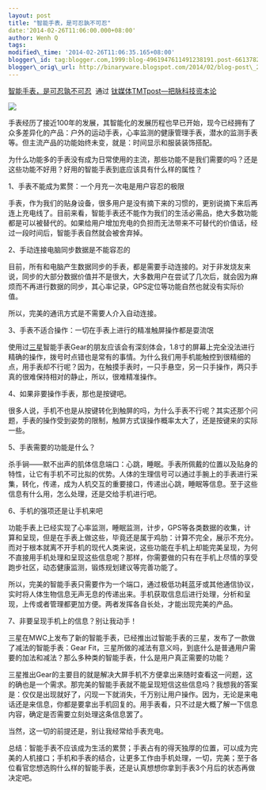```yaml
--- 
layout: post 
title: "智能手表，是可忍孰不可忍" 
date:'2014-02-26T11:06:00.000+08:00' 
author: Wenh Q
tags:
modified\_time: '2014-02-26T11:06:35.165+08:00' 
blogger\_id: tag:blogger.com,1999:blog-4961947611491238191.post-6613782956572672129
blogger\_orig\_url: http://binaryware.blogspot.com/2014/02/blog-post\_2597.html
---
```

[智能手表，是可忍孰不可忍](http://www.tmtpost.com/95595.html)  通过
[钛媒体TMTpost—把脉科技资本论](http://www.tmtpost.com/)





![](https://images-blogger-opensocial.googleusercontent.com/gadgets/proxy?url=http%3A%2F%2Fwww.tmtpost.com%2Fwp-content%2Fuploads%2F2013%2F08%2F137602828636-560x316.jpg&container=blogger&gadget=a&rewriteMime=image%2F*)



手表经历了接近100年的发展，其智能化的发展历程也早已开始，现今已经拥有了众多差异化的产品：户外的运动手表，心率监测的健康管理手表，潜水的监测手表等。但主流产品的功能始终未变，就是：时间显示和服装装饰搭配。



为什么功能多的手表没有成为日常使用的主流，那些功能不是我们需要的吗？还是这些功能不好用？好用的智能手表到底应该具有什么样的属性？







1、手表不能成为累赘：一个月充一次电是用户容忍的极限



手表，作为我们的贴身设备，很多用户是没有摘下来的习惯的，更别说摘下来后再连上充电线了。目前来看，智能手表还不能作为我们的生活必需品，绝大多数功能都是可以被替代的。如果给用户增加充电的负担而无法带来不可替代的价值话，经过一段时间后，智能手表自然就会被舍弃掉。



2、手动连接电脑同步数据是不能容忍的



目前，所有和电脑产生数据同步的手表，都是需要手动连接的。对于非发烧友来说，同步的大部分数据价值并不是很大，大多数用户在尝试了几次后，就会因为麻烦而不再进行数据的同步，其心率记录，GPS定位等功能自然也就没有实际价值。



所以，完美的通讯方式是不需要人介入自动连接。



3、手表不适合操作：一切在手表上进行的精准触屏操作都是耍流氓



使用过[三星](http://www.tmtpost.com/tag/samsung)智能手表Gear的朋友应该会有深刻体会，1.8寸的屏幕上完全没法进行精确的操作，拨号时点错也是常有的事情。为什么我们用手机能触控到很精细的点，用手表却不行呢？因为，在触摸手表时，一只手悬空，另一只手操作，两只手真的很难保持相对的静止，所以，很难精准操作。



4、如果非要操作手表，那也是按键吧。



很多人说，手机不也是从按键转化到触屏的吗，为什么手表不行呢？其实还那个问题，手表的操作受到姿势的限制，触屏方式误操作概率太大了，还是按键来的实际一些。



5、手表需要的功能是什么？



杀手锏——默不出声的肌体信息端口：心跳，睡眠。手表所佩戴的位置以及贴身的特性，让它有手机不可比拟的优势。人体的生理信号可以通过手腕上的手表进行采集，转化，传递，成为人机交互的重要接口，传递出心跳，睡眠等信息。至于这些信息有什么用，怎么处理，还是交给手机进行吧。



6、手机的强项还是让手机来吧



功能手表上已经实现了心率监测，睡眠监测，计步，GPS等各类数据的收集，计算和呈现，但是在手表上做这些，毕竟还是属于鸡肋：计算不完全，展示不充分。而对于根本就离不开手机的现代人类来说，这些功能在手机上却能完美呈现，为何不直接用手机处理和呈现这些信息呢？那样，你需要做的只有在手机上尽情的享受跑步社区，动态健康监测，锻炼规划建议等完善功能了。



所以，完美的智能手表只需要作为一个端口，通过极低功耗蓝牙或其他通信协议，实时将人体生物信息无声无息的传递出来。手机获取信息后进行处理，分析和呈现，上传或者管理都更加方便。两者发挥各自长处，才能出现完美的产品。



7、非要呈现手机上的信息？别让我动手！



三星在MWC上发布了新的智能手表，已经推出过智能手表的三星，发布了一款做了减法的智能手表：Gear
Fit，三星所做的减法有意义吗，到底什么是普通用户需要的加法和减法？那么多种类的智能手表，什么是用户真正需要的功能？



三星推出Gear的主要目的就是解决大屏手机不方便拿出来随时查看这一问题，这的确也是一个需求。那完美的智能手表就不能呈现短信这些信息吗？我想我的答案是：仅仅是出现就好了，闪现一下就消失，千万别让用户操作。因为，无论是来电话还是来信息，你都是要拿出手机回复的。用手表看，只不过是大概了解一下信息内容，确定是否需要立刻处理这条信息罢了。



当然，这一切的前提还是，别让我经常给手表充电。







总结：智能手表不应该成为生活的累赘；手表占有的得天独厚的位置，可以成为完美的人机接口；手机和手表的结合，让更多工作由手机处理，一切，完美；至于各位看官您想选购什么样的智能手表，还是认真想想你拿到手表3个月后的状态再做决定吧。
